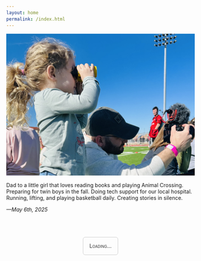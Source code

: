 ```yaml
---
layout: home
permalink: /index.html
---
```


![Now](assets/now.jpg)

Dad to a little girl that loves reading books and playing Animal Crossing. Preparing for twin boys in the fall. Doing tech support for our local hospital. Running, lifting, and playing basketball daily. Creating stories in silence. 

*—May 6th, 2025*

<br>

<style>
  #news-container {
    display: flex;
    justify-content: center;
    padding: 20px 0;
  }

  #news-paragraph {
    border: 1px solid #ccc;
    padding: 12px 16px;
    border-radius: 6px;
    background: none;
    font-family: -apple-system, BlinkMacSystemFont, "Segoe UI", Roboto, Helvetica, Arial, sans-serif;
    line-height: 1.6;
    color: #333;
    font-variant: small-caps;
    transition: color 0.3s ease, border-color 0.3s ease;
    max-width: 600px;
    text-align: center;
  }

  #news-paragraph a {
    color: inherit;
    text-decoration: none;
    font-weight: normal;
  }

  #news-paragraph a:hover {
    text-decoration: none;
  }

  @media (prefers-color-scheme: dark) {
    #news-paragraph {
      color: #fff !important;
      border-color: #555;
    }
  }
</style>

<div id="news-container">
  <p id="news-paragraph">Loading…</p>
</div>

<script>
fetch("https://reederapp.net/Tkkabi0mQNe7RQtZCseHJg")
  .then(res => res.json())
  .then(data => {
    const paragraph = document.getElementById("news-paragraph");
    const items = (data.items || []).slice(0, 5);

    if (items.length === 0) {
      paragraph.textContent = "No news available.";
      return;
    }

    const links = items.map(item => {
      const title = item.title || "Untitled";
      const url = item.url || "#";
      return `<a href="${url}" target="_blank" rel="noopener noreferrer">${title}</a>`;
    });

    let sentence = "";

    if (links.length === 1) {
      sentence = links[0];
    } else if (links.length === 2) {
      sentence = `${links[0]} and ${links[1]}`;
    } else {
      sentence = `${links.slice(0, -1).join(", ")}, and ${links[links.length - 1]}`;
    }

    paragraph.innerHTML = `Today’s news: ${sentence}.`;
  })
  .catch(err => {
    document.getElementById("news-paragraph").textContent =
      `Could not load news: ${err.message}`;
    console.error(err);
  });
</script>
<br>
